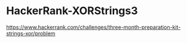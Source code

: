 # HackerRank-XORStrings3

https://www.hackerrank.com/challenges/three-month-preparation-kit-strings-xor/problem
